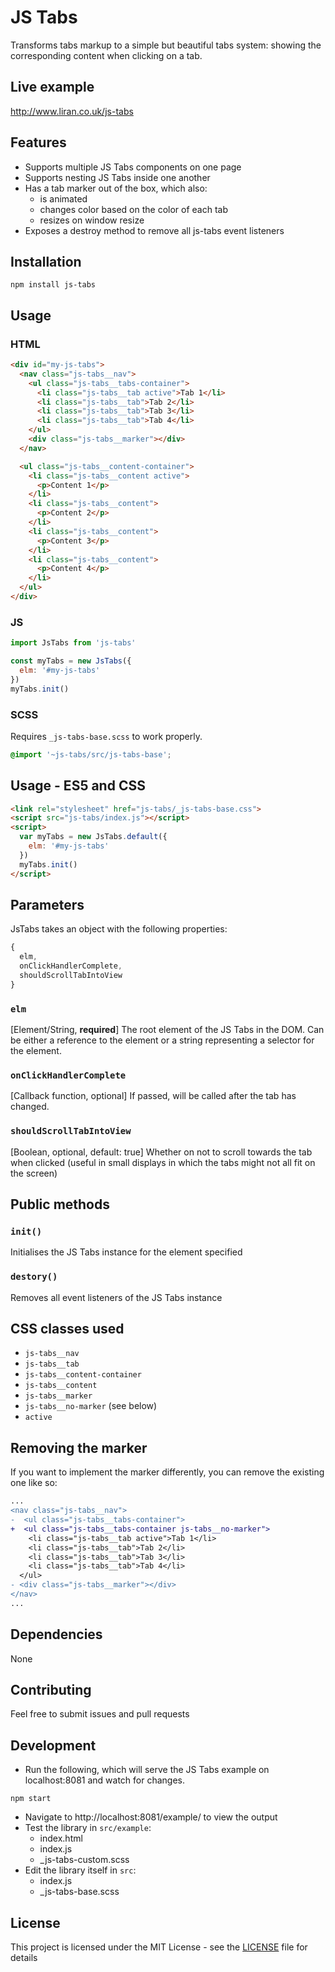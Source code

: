 # JS Tabs

Transforms tabs markup to a simple but beautiful tabs system: showing the corresponding content when clicking on a tab.

## Live example

http://www.liran.co.uk/js-tabs

## Features

  - Supports multiple JS Tabs components on one page
  - Supports nesting JS Tabs inside one another
  - Has a tab marker out of the box, which also:
    - is animated
    - changes color based on the color of each tab
    - resizes on window resize
  - Exposes a destroy method to remove all js-tabs event listeners

## Installation

```
npm install js-tabs
```

## Usage

### HTML
```html
<div id="my-js-tabs">
  <nav class="js-tabs__nav">
    <ul class="js-tabs__tabs-container">
      <li class="js-tabs__tab active">Tab 1</li>
      <li class="js-tabs__tab">Tab 2</li>
      <li class="js-tabs__tab">Tab 3</li>
      <li class="js-tabs__tab">Tab 4</li>
    </ul>
    <div class="js-tabs__marker"></div>
  </nav>

  <ul class="js-tabs__content-container">
    <li class="js-tabs__content active">
      <p>Content 1</p>
    </li>
    <li class="js-tabs__content">
      <p>Content 2</p>
    </li>
    <li class="js-tabs__content">
      <p>Content 3</p>
    </li>
    <li class="js-tabs__content">
      <p>Content 4</p>
    </li>
  </ul>
</div>
```

### JS
```js
import JsTabs from 'js-tabs'

const myTabs = new JsTabs({
  elm: '#my-js-tabs'
})
myTabs.init()
```

### SCSS

Requires `_js-tabs-base.scss` to work properly.
```scss
@import '~js-tabs/src/js-tabs-base';
```

## Usage - ES5 and CSS

```html
<link rel="stylesheet" href="js-tabs/_js-tabs-base.css">
<script src="js-tabs/index.js"></script>
<script>
  var myTabs = new JsTabs.default({
    elm: '#my-js-tabs'
  })
  myTabs.init()
</script>
```

## Parameters

JsTabs takes an object with the following properties:

```js
{
  elm,
  onClickHandlerComplete,
  shouldScrollTabIntoView
}
```

### `elm`
[Element/String, **required**] The root element of the JS Tabs in the DOM. Can be either a reference to the element or a string representing a selector for the element.

### `onClickHandlerComplete`
[Callback function, optional] If passed, will be called after the tab has changed.

### `shouldScrollTabIntoView`
[Boolean, optional, default: true] Whether on not to scroll towards the tab when clicked (useful in small displays in which the tabs might not all fit on the screen)

## Public methods

### `init()`
Initialises the JS Tabs instance for the element specified

### `destory()`
Removes all event listeners of the JS Tabs instance


## CSS classes used

- `js-tabs__nav`
- `js-tabs__tab`
- `js-tabs__content-container`
- `js-tabs__content`
- `js-tabs__marker`
- `js-tabs__no-marker` (see below)
- `active`

## Removing the marker
If you want to implement the marker differently, you can remove the existing one like so:

```diff
...
<nav class="js-tabs__nav">
-  <ul class="js-tabs__tabs-container">
+  <ul class="js-tabs__tabs-container js-tabs__no-marker">
    <li class="js-tabs__tab active">Tab 1</li>
    <li class="js-tabs__tab">Tab 2</li>
    <li class="js-tabs__tab">Tab 3</li>
    <li class="js-tabs__tab">Tab 4</li>
  </ul>
- <div class="js-tabs__marker"></div>
</nav>
...
```

## Dependencies

None

## Contributing

Feel free to submit issues and pull requests

## Development

* Run the following, which will serve the JS Tabs example on localhost:8081 and watch for changes.
```
npm start
```

* Navigate to http://localhost:8081/example/ to view the output
* Test the library in `src/example`:
  * index.html
  * index.js
  * _js-tabs-custom.scss
* Edit the library itself in `src`:
  * index.js
  * _js-tabs-base.scss

## License

This project is licensed under the MIT License - see the [LICENSE](LICENSE) file for details
